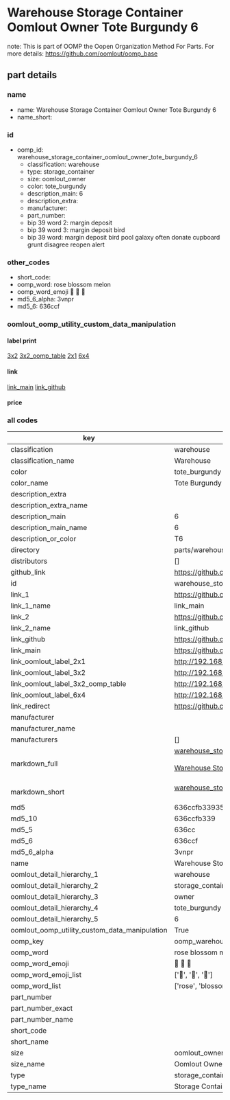 # Warehouse Storage Container Oomlout Owner Tote Burgundy 6  

note: This is part of OOMP the Oopen Organization Method For Parts. For more details: https://github.com/oomlout/oomp_base

##  part details
  







### name
* name: Warehouse Storage Container Oomlout Owner Tote Burgundy 6
* name_short: 
### id
* oomp_id: warehouse_storage_container_oomlout_owner_tote_burgundy_6
  * classification: warehouse
  * type: storage_container
  * size: oomlout_owner
  * color: tote_burgundy
  * description_main: 6
  * description_extra: 
  * manufacturer: 
  * part_number: 
  * bip 39 word 2: margin deposit
  * bip 39 word 3: margin deposit bird
  * bip 39 word: margin deposit bird pool galaxy often donate cupboard grunt disagree reopen alert

### other_codes
* short_code: 
* oomp_word: rose blossom melon
* oomp_word_emoji :rose: :blossom: :melon:
* md5_6_alpha: 3vnpr
* md5_6: 636ccf






### oomlout_oomp_utility_custom_data_manipulation
#### label print
[3x2](http://192.168.1.245:1112/?label=oomp%203vnpr)
[3x2_oomp_table](http://192.168.1.108:1112/?label=oomp%203vnpr)
[2x1](http://192.168.1.242:1112/?label=oomp%203vnpr)
[6x4](http://192.168.1.55:1112/?label=oomp%203vnpr)    

#### link

[link_main](https://github.com/oomlout/oomlout_oomp_version_1_messy/tree/main/parts/warehouse_storage_container_oomlout_owner_tote_burgundy_6) [link_github](https://github.com/oomlout/oomlout_oomp_version_1_messy/tree/main/parts/warehouse_storage_container_oomlout_owner_tote_burgundy_6)                             

#### price







### all codes 
| key | value |  
| --- | --- |  
| classification | warehouse |  
| classification_name | Warehouse |  
| color | tote_burgundy |  
| color_name | Tote Burgundy |  
| description_extra |  |  
| description_extra_name |  |  
| description_main | 6 |  
| description_main_name | 6 |  
| description_or_color | T6 |  
| directory | parts/warehouse_storage_container_oomlout_owner_tote_burgundy_6 |  
| distributors | [] |  
| github_link | https://github.com/oomlout/oomlout_oomp_part_src/tree/main/parts/warehouse_storage_container_oomlout_owner_tote_burgundy_6 |  
| id | warehouse_storage_container_oomlout_owner_tote_burgundy_6 |  
| link_1 | https://github.com/oomlout/oomlout_oomp_version_1_messy/tree/main/parts/warehouse_storage_container_oomlout_owner_tote_burgundy_6 |  
| link_1_name | link_main |  
| link_2 | https://github.com/oomlout/oomlout_oomp_version_1_messy/tree/main/parts/warehouse_storage_container_oomlout_owner_tote_burgundy_6 |  
| link_2_name | link_github |  
| link_github | https://github.com/oomlout/oomlout_oomp_version_1_messy/tree/main/parts/warehouse_storage_container_oomlout_owner_tote_burgundy_6 |  
| link_main | https://github.com/oomlout/oomlout_oomp_version_1_messy/tree/main/parts/warehouse_storage_container_oomlout_owner_tote_burgundy_6 |  
| link_oomlout_label_2x1 | http://192.168.1.242:1112/?label=oomp%203vnpr |  
| link_oomlout_label_3x2 | http://192.168.1.245:1112/?label=oomp%203vnpr |  
| link_oomlout_label_3x2_oomp_table | http://192.168.1.108:1112/?label=oomp%203vnpr |  
| link_oomlout_label_6x4 | http://192.168.1.55:1112/?label=oomp%203vnpr |  
| link_redirect | https://github.com/oomlout/oomlout_oomp_version_1_messy/tree/main/parts/warehouse_storage_container_oomlout_owner_tote_burgundy_6 |  
| manufacturer |  |  
| manufacturer_name |  |  
| manufacturers | [] |  
| markdown_full | [warehouse_storage_container_oomlout_owner_tote_burgundy_6](none)<br>[](none)<br>[Warehouse Storage Container Oomlout Owner Tote Burgundy 6](none)<br><br> |  
| markdown_short | [warehouse_storage_container_oomlout_owner_tote_burgundy_6](none)<br><br> |  
| md5 | 636ccfb33935c82266af7a802d0ec43f |  
| md5_10 | 636ccfb339 |  
| md5_5 | 636cc |  
| md5_6 | 636ccf |  
| md5_6_alpha | 3vnpr |  
| name | Warehouse Storage Container Oomlout Owner Tote Burgundy 6 |  
| oomlout_detail_hierarchy_1 | warehouse |  
| oomlout_detail_hierarchy_2 | storage_container |  
| oomlout_detail_hierarchy_3 | owner |  
| oomlout_detail_hierarchy_4 | tote_burgundy |  
| oomlout_detail_hierarchy_5 | 6 |  
| oomlout_oomp_utility_custom_data_manipulation | True |  
| oomp_key | oomp_warehouse_storage_container_oomlout_owner_tote_burgundy_6 |  
| oomp_word | rose blossom melon |  
| oomp_word_emoji | :rose: :blossom: :melon: |  
| oomp_word_emoji_list | [':rose:', ':blossom:', ':melon:'] |  
| oomp_word_list | ['rose', 'blossom', 'melon'] |  
| part_number |  |  
| part_number_exact |  |  
| part_number_name |  |  
| short_code |  |  
| short_name |  |  
| size | oomlout_owner |  
| size_name | Oomlout Owner |  
| type | storage_container |  
| type_name | Storage Container |  
